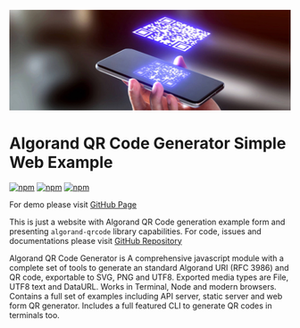 [<img title="Algorand QR Code Generator (Banner art by Stasya Tikhonova, curtsey of Algorand)" src="./images/algorand-qrcode-banner.jpg">](https://developer.algorand.org/solutions/algorand-qrcode-generator-javascript/)

# Algorand QR Code Generator Simple Web Example
[![npm](https://img.shields.io/static/v1?label=Algorand&message=Published&color=green&style=flat-square)](https://developer.algorand.org/solutions/algorand-qr-code-generator-javascript/)
[![npm](https://img.shields.io/static/v1?label=npm&message=OK&color=green&style=flat-square)](https://www.npmjs.com/package/algorand-qrcode)
[![npm](https://img.shields.io/static/v1?label=license&message=MIT&color=green&style=flat-square)](https://github.com/emg110/algorand-qrcode/blob/master/license)

For demo please visit [GitHub Page](https://emg110.github.io/algorandqrcode/)

This is just a website with Algorand QR Code generation example form and presenting `algorand-qrcode` library capabilities. For code, issues and documentations please visit [GitHub Repository](https://github.com/emg110/algorand-qrcode)

Algorand QR Code Generator is A comprehensive javascript module with a complete set of tools to generate an standard Algorand URI (RFC 3986) and  QR code, exportable to SVG, PNG and UTF8. Exported media types are File, UTF8 text and DataURL. Works in Terminal, Node and modern browsers. Contains a full set of examples including API server, static server and web form QR generator. Includes a full featured CLI to generate QR codes in terminals too.
